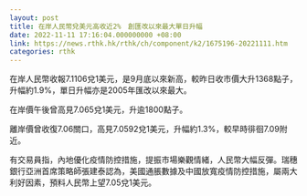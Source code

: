 ```yaml
---
layout: post
title: 在岸人民幣兌美元高收近2%　創匯改以來最大單日升幅
date: 2022-11-11 17:16:04.000000000 +08:00
link: https://news.rthk.hk/rthk/ch/component/k2/1675196-20221111.htm
categories: rthk
---
```


在岸人民幣收報7.1106兌1美元，是9月底以來新高，較昨日收市價大升1368點子，升幅約1.9%，單日升幅亦是2005年匯改以來最大。

在岸價午後曾高見7.065兌1美元，升逾1800點子。

離岸價曾收復7.06關口，高見7.0592兌1美元，升幅約1.3%，較早時徘徊7.09附近。

有交易員指，內地優化疫情防控措施，提振市場樂觀情緒，人民幣大幅反彈。瑞穗銀行亞洲首席策略師張建泰認為，美國通脹數據及中國放寬疫情防控措施，屬兩大利好因素，預料人民幣上望7.05兌1美元。
